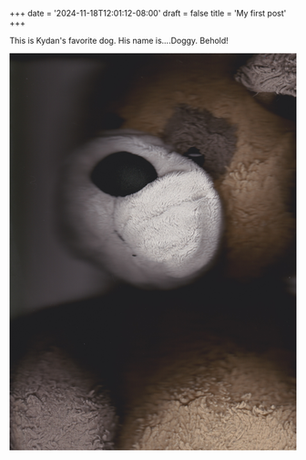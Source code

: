 +++
date = '2024-11-18T12:01:12-08:00'
draft = false
title = 'My first post'
+++

This is Kydan's favorite dog. His name is....Doggy. Behold!

![Kydan doggy](/assets/images/doggy.jpg)
